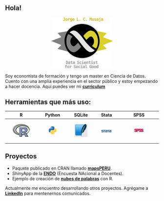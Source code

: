 
## Hola!

<p align="center">
    <img src="logos/item_infinito.png" width="40%">
</p>

Soy economista de formación y tengo un master en Ciencia de Datos. Cuento con una amplia experiencia en el sector público y estoy empezando a hacer docencia. Aquí puedes ver mi **[curriculum](https://github.com/musajajorge/CV/raw/master/Curriculum.pdf)**


## Herramientas que más uso:  

|R|Python|SQLite|Stata|SPSS|
|---|---|---|---|---|
|<p align="center"><img src="logos/r_logo.png" width="60%"/></p> | <p align="center"><img src="logos/python_logo.png" width="30%"/></p> | <p align="center"><img src="logos/sql_logo.png" width="60%"/></p> | <p align="center"><img src="logos/stata_logo.png" width="50%"/></p> | <p align="center"><img src="logos/spss_logo.png" width="30%"/></p>|

## Proyectos

+ Paquete publicado en CRAN llamado **[mapsPERU](https://github.com/musajajorge/mapsPERU/)**.    
+ ShinyApp de la **[ENDO](https://jorge-musaja.shinyapps.io/endo/)** (Encuesta NAcional a Docentes).  
+ Ejemplo de creación de **[nubes de palabras](https://rpubs.com/jorgemusaja/NubePalabras2/)** con R.  

Actualmente me encuentro desarrollando otros proyectos. Agrégame a **[LinkedIn](https://www.linkedin.com/in/musajajorge/)** para mentenernos comunicados.  
